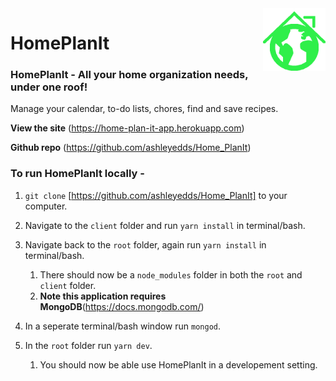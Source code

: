 <img src="/client/src/components/Nav/logo.png" alt="HomePlanIt Logo" align="right" height="100">

# HomePlanIt

### HomePlanIt - All your home organization needs, under one roof!

Manage your calendar, to-do lists, chores, find and save recipes.

**View the site** (https://home-plan-it-app.herokuapp.com)

**Github repo** (https://github.com/ashleyedds/Home_PlanIt)


### To run HomePlanIt locally -

1. `git clone` [https://github.com/ashleyedds/Home_PlanIt] to your computer.

1. Navigate to the `client` folder and run `yarn install` in terminal/bash.

1. Navigate back to the `root` folder, again run `yarn install` in terminal/bash.

    1. There should now be a `node_modules` folder in both the `root` and `client` folder. 
    1. **Note this application requires MongoDB**(https://docs.mongodb.com/) 

1. In a seperate terminal/bash window run `mongod`.

1. In the `root` folder run `yarn dev`.

    1. You should now be able use HomePlanIt in a developement setting.